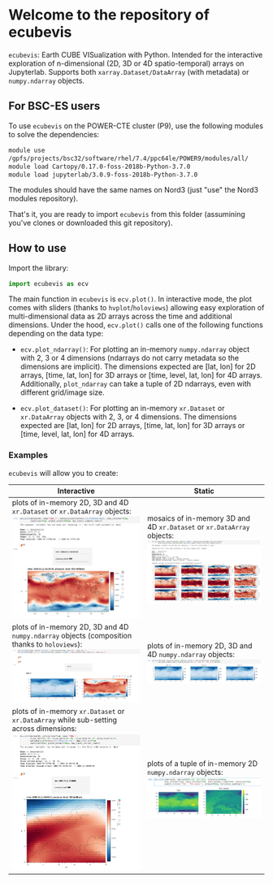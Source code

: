 # Welcome to the repository of ecubevis

`ecubevis`: Earth CUBE VISualization with Python. Intended for the interactive exploration of n-dimensional (2D, 3D or 4D spatio-temporal) arrays on Jupyterlab. Supports both ``xarray.Dataset/DataArray`` (with metadata) or ``numpy.ndarray`` objects. 

## For BSC-ES users

To use `ecubevis` on the POWER-CTE cluster (P9), use the following modules to solve the dependencies:

```
module use /gpfs/projects/bsc32/software/rhel/7.4/ppc64le/POWER9/modules/all/
module load Cartopy/0.17.0-foss-2018b-Python-3.7.0
module load jupyterlab/3.0.9-foss-2018b-Python-3.7.0
```

The modules should have the same names on Nord3 (just "use" the Nord3 modules repository). 

That's it, you are ready to import `ecubevis` from this folder (assumining you've clones or downloaded this git repository). 

## How to use

Import the library:

```python
import ecubevis as ecv
```

The main function in ``ecubevis`` is ``ecv.plot()``. In interactive mode, the plot comes with sliders (thanks to `hvplot`/`holoviews`) allowing easy exploration of multi-dimensional data as 2D arrays across the time and additional dimensions. Under the hood, ``ecv.plot()`` calls one of the following functions depending on the data type: 

* ``ecv.plot_ndarray()``: For plotting an in-memory ``numpy.ndarray`` object with 2, 3 or 4 dimensions (ndarrays do not carry metadata so the dimensions are implicit). The dimensions expected are [lat, lon] for 2D arrays, [time, lat, lon] for 3D arrays or [time, level, lat, lon] for 4D arrays. Additionally, ``plot_ndarray`` can take a tuple of 2D ndarrays, even with different grid/image size.

* ``ecv.plot_dataset()``: For plotting an in-memory ``xr.Dataset`` or ``xr.DataArray`` objects with 2, 3, or 4 dimensions. The dimensions expected are [lat, lon] for 2D arrays, [time, lat, lon] for 3D arrays or [time, level, lat, lon] for 4D arrays.  

### Examples

``ecubevis`` will allow you to create:

| Interactive | Static |
| ----------- | -------|
| plots of in-memory 2D, 3D and 4D ``xr.Dataset`` or ``xr.DataArray`` objects: <img src="./screenshots/ecubevis_1.png" width="300"> | mosaics of in-memory 3D and 4D ``xr.Dataset`` or ``xr.DataArray`` objects: <img src="./screenshots/ecubevis_2.png" width="300"> |
| plots of in-memory 2D, 3D and 4D ``numpy.ndarray`` objects (composition thanks to ``holoviews``): <img src="./screenshots/ecubevis_3.png" width="300"> | plots of in-memory 2D, 3D and 4D ``numpy.ndarray`` objects: <img src="./screenshots/ecubevis_4.png" width="300"> |
| plots of in-memory ``xr.Dataset`` or ``xr.DataArray`` while sub-setting across dimensions: <img src="./screenshots/ecubevis_6.png" width="300"> | plots of a tuple of in-memory 2D ``numpy.ndarray`` objects: <img src="./screenshots/ecubevis_5.png" width="300"> |
